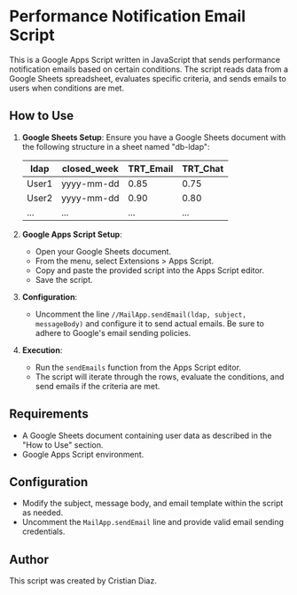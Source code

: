 # Performance Notification Email Script

This is a Google Apps Script written in JavaScript that sends performance notification emails based on certain conditions. The script reads data from a Google Sheets spreadsheet, evaluates specific criteria, and sends emails to users when conditions are met.

## How to Use

1. **Google Sheets Setup**: Ensure you have a Google Sheets document with the following structure in a sheet named "db-ldap":

   | ldap  | closed_week | TRT_Email | TRT_Chat |
   |-------|-------------|-----------|----------|
   | User1 | yyyy-mm-dd  | 0.85      | 0.75     |
   | User2 | yyyy-mm-dd  | 0.90      | 0.80     |
   | ...   | ...         | ...       | ...      |

2. **Google Apps Script Setup**:
   - Open your Google Sheets document.
   - From the menu, select Extensions > Apps Script.
   - Copy and paste the provided script into the Apps Script editor.
   - Save the script.

3. **Configuration**:
   - Uncomment the line `//MailApp.sendEmail(ldap, subject, messageBody)` and configure it to send actual emails. Be sure to adhere to Google's email sending policies.
   
4. **Execution**:
   - Run the `sendEmails` function from the Apps Script editor.
   - The script will iterate through the rows, evaluate the conditions, and send emails if the criteria are met.

## Requirements

- A Google Sheets document containing user data as described in the "How to Use" section.
- Google Apps Script environment.

## Configuration

- Modify the subject, message body, and email template within the script as needed.
- Uncomment the `MailApp.sendEmail` line and provide valid email sending credentials.

## Author

This script was created by Cristian Diaz.
